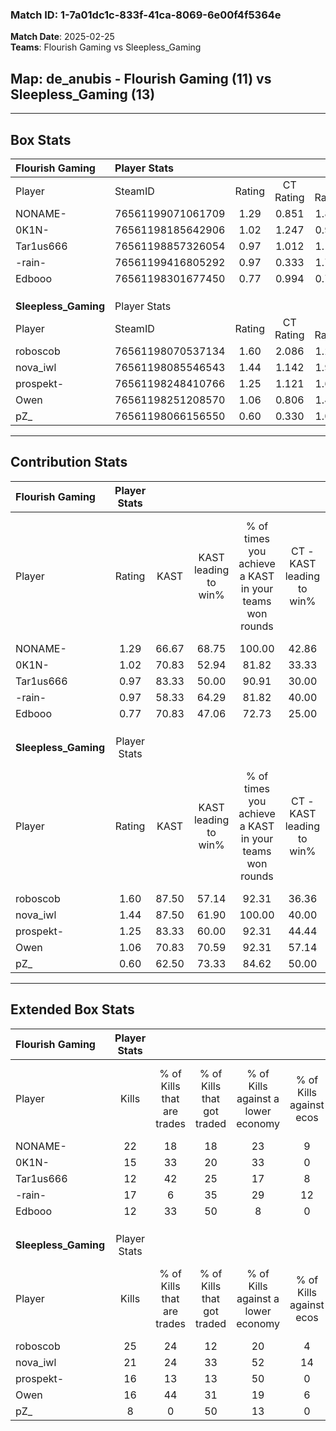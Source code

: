 ### Match ID: 1-7a01dc1c-833f-41ca-8069-6e00f4f5364e  
**Match Date**: 2025-02-25  
**Teams**: Flourish Gaming vs Sleepless_Gaming  

## **Map**: de_anubis - Flourish Gaming (11) vs Sleepless_Gaming (13)  
---  

## Box Stats  

| **Flourish Gaming**  | Player Stats      |        |           |          |       |       |       |         |        |      |     |
| :- | :- | :-: | :-: | :-: | :-: | :-: | :-: | :-: | :-: | :-: | :-: |
| Player               | SteamID           | Rating | CT Rating | T Rating | KAST  |  ADR  | Kills | Assists | Deaths | K/D  | HS% |
| NONAME-              | 76561199071061709 |  1.29  |   0.851   |  1.867   | 66.67 | 85.2  |  22   |    3    |   15   | 1.47 | 63  |
| 0K1N-                | 76561198185642906 |  1.02  |   1.247   |  0.968   | 70.83 | 85.2  |  15   |    6    |   18   | 0.83 | 66  |
| Tar1us666            | 76561198857326054 |  0.97  |   1.012   |  1.112   | 83.33 | 57.3  |  12   |    5    |   15   | 0.80 | 25  |
| -rain-               | 76561199416805292 |  0.97  |   0.333   |  1.780   | 58.33 | 77.2  |  17   |    5    |   18   | 0.94 | 41  |
| Edbooo               | 76561198301677450 |  0.77  |   0.994   |  0.765   | 70.83 | 60.3  |  12   |    2    |   20   | 0.60 | 58  |
|                      |                   |        |           |          |       |       |       |         |        |      |     |
|                      |                   |        |           |          |       |       |       |         |        |      |     |
|                      |                   |        |           |          |       |       |       |         |        |      |     |
| **Sleepless_Gaming** | Player Stats      |        |           |          |       |       |       |         |        |      |     |
| Player               | SteamID           | Rating | CT Rating | T Rating | KAST  |  ADR  | Kills | Assists | Deaths | K/D  | HS% |
| roboscob             | 76561198070537134 |  1.60  |   2.086   |  1.290   | 87.50 | 84.0  |  25   |    4    |   13   | 1.92 | 40  |
| nova_iwl             | 76561198085546543 |  1.44  |   1.142   |  1.966   | 87.50 | 78.2  |  21   |    6    |   13   | 1.62 | 23  |
| prospekt-            | 76561198248410766 |  1.25  |   1.121   |  1.654   | 83.33 | 109.8 |  16   |   13    |   18   | 0.89 | 43  |
| Owen                 | 76561198251208570 |  1.06  |   0.806   |  1.419   | 70.83 | 87.5  |  16   |    7    |   18   | 0.89 | 37  |
| pZ_                  | 76561198066156550 |  0.60  |   0.330   |  1.095   | 62.50 | 42.7  |   8   |    3    |   16   | 0.50 | 50  |
---  

## Contribution Stats  

| **Flourish Gaming**  | Player Stats |       |                      |                                                        |                           |                                                             |                          |                                                            |
| :- | :-: | :-: | :-: | :-: | :-: | :-: | :-: | :-: |
| Player               |    Rating    | KAST  | KAST leading to win% | % of times you achieve a KAST in your teams won rounds | CT - KAST leading to win% | CT - % of times you achieve a KAST in your teams won rounds | T - KAST leading to win% | T - % of times you achieve a KAST in your teams won rounds |
| NONAME-              |     1.29     | 66.67 |        68.75         |                         100.00                         |           42.86           |                           100.00                            |          88.89           |                           100.00                           |
| 0K1N-                |     1.02     | 70.83 |        52.94         |                         81.82                          |           33.33           |                           100.00                            |          75.00           |                           75.00                            |
| Tar1us666            |     0.97     | 83.33 |        50.00         |                         90.91                          |           30.00           |                           100.00                            |          70.00           |                           87.50                            |
| -rain-               |     0.97     | 58.33 |        64.29         |                         81.82                          |           40.00           |                            66.67                            |          77.78           |                           87.50                            |
| Edbooo               |     0.77     | 70.83 |        47.06         |                         72.73                          |           25.00           |                            66.67                            |          66.67           |                           75.00                            |
|                      |              |       |                      |                                                        |                           |                                                             |                          |                                                            |
|                      |              |       |                      |                                                        |                           |                                                             |                          |                                                            |
|                      |              |       |                      |                                                        |                           |                                                             |                          |                                                            |
| **Sleepless_Gaming** | Player Stats |       |                      |                                                        |                           |                                                             |                          |                                                            |
| Player               |    Rating    | KAST  | KAST leading to win% | % of times you achieve a KAST in your teams won rounds | CT - KAST leading to win% | CT - % of times you achieve a KAST in your teams won rounds | T - KAST leading to win% | T - % of times you achieve a KAST in your teams won rounds |
| roboscob             |     1.60     | 87.50 |        57.14         |                         92.31                          |           36.36           |                           100.00                            |          80.00           |                           88.89                            |
| nova_iwl             |     1.44     | 87.50 |        61.90         |                         100.00                         |           40.00           |                           100.00                            |          81.82           |                           100.00                           |
| prospekt-            |     1.25     | 83.33 |        60.00         |                         92.31                          |           44.44           |                           100.00                            |          72.73           |                           88.89                            |
| Owen                 |     1.06     | 70.83 |        70.59         |                         92.31                          |           57.14           |                           100.00                            |          80.00           |                           88.89                            |
| pZ_                  |     0.60     | 62.50 |        73.33         |                         84.62                          |           50.00           |                            75.00                            |          88.89           |                           88.89                            |
---  

## Extended Box Stats  

| **Flourish Gaming**  | Player Stats |                            |                            |                                    |                         |                              |                                 |        |                             |                                     |                          |                               |                            |
| :- | :-: | :-: | :-: | :-: | :-: | :-: | :-: | :-: | :-: | :-: | :-: | :-: | :-: |
| Player               |    Kills     | % of Kills that are trades | % of Kills that got traded | % of Kills against a lower economy | % of Kills against ecos | % of Kills that are flawless | % of Kills that are close duels | Deaths | % of Deaths that get traded | % of Deaths against a lower economy | % of Deaths against ecos | % of Deaths that are flawless | % of Deaths that are close |
| NONAME-              |      22      |             18             |             18             |                 23                 |            9            |              36              |                9                |   15   |             20              |                 20                  |            7             |              60               |             7              |
| 0K1N-                |      15      |             33             |             20             |                 33                 |            0            |              60              |               13                |   18   |             22              |                 17                  |            6             |              61               |             11             |
| Tar1us666            |      12      |             42             |             25             |                 17                 |            8            |              50              |               25                |   15   |             33              |                 27                  |            7             |              67               |             7              |
| -rain-               |      17      |             6              |             35             |                 29                 |           12            |              59              |                6                |   18   |             22              |                 22                  |            0             |              33               |             6              |
| Edbooo               |      12      |             33             |             50             |                 8                  |            0            |              58              |                0                |   20   |             25              |                 20                  |            5             |              65               |             10             |
|                      |              |                            |                            |                                    |                         |                              |                                 |        |                             |                                     |                          |                               |                            |
|                      |              |                            |                            |                                    |                         |                              |                                 |        |                             |                                     |                          |                               |                            |
|                      |              |                            |                            |                                    |                         |                              |                                 |        |                             |                                     |                          |                               |                            |
| **Sleepless_Gaming** | Player Stats |                            |                            |                                    |                         |                              |                                 |        |                             |                                     |                          |                               |                            |
| Player               |    Kills     | % of Kills that are trades | % of Kills that got traded | % of Kills against a lower economy | % of Kills against ecos | % of Kills that are flawless | % of Kills that are close duels | Deaths | % of Deaths that get traded | % of Deaths against a lower economy | % of Deaths against ecos | % of Deaths that are flawless | % of Deaths that are close |
| roboscob             |      25      |             24             |             12             |                 20                 |            4            |              56              |               12                |   13   |             31              |                 31                  |            8             |              62               |             8              |
| nova_iwl             |      21      |             24             |             33             |                 52                 |           14            |              52              |                5                |   13   |             38              |                 23                  |            8             |              62               |             8              |
| prospekt-            |      16      |             13             |             13             |                 50                 |            0            |              69              |                6                |   18   |             33              |                 17                  |            6             |              50               |             17             |
| Owen                 |      16      |             44             |             31             |                 19                 |            6            |              38              |                6                |   18   |             11              |                 22                  |            11            |              39               |             17             |
| pZ_                  |      8       |             0              |             50             |                 13                 |            0            |              75              |               13                |   16   |             31              |                 19                  |            6             |              50               |             0              |
